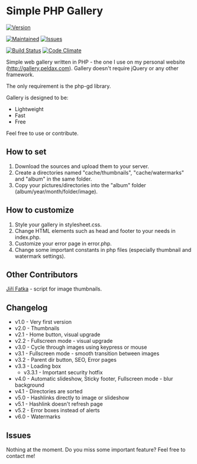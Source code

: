 # Simple PHP Gallery

[![Version](https://img.shields.io/badge/version-6.0-brightgreen.svg)](https://github.com/peldax/SimplePHPGallery/releases/tag/v5.2)

[![Maintained](https://img.shields.io/badge/maintained-yes-brightgreen.svg)](https://github.com/peldax/SimplePHPGallery/releases)
[![Issues](https://img.shields.io/badge/issues-2-green.svg)](https://github.com/peldax/SimplePHPGallery/issues)

[![Build Status](https://travis-ci.org/peldax/SimplePHPGallery.svg?branch=master)](https://travis-ci.org/peldax/SimplePHPGallery)
[![Code Climate](https://codeclimate.com/github/peldax/SimplePHPGallery/badges/gpa.svg)](https://codeclimate.com/github/peldax/SimplePHPGallery)

Simple web gallery written in PHP - the one I use on my personal website (http://gallery.peldax.com).
Gallery doesn't require jQuery or any other framework.

The only requirement is the php-gd library.

Gallery is designed to be:

* Lightweight
* Fast
* Free

Feel free to use or contribute.

## How to set

1. Download the sources and upload them to your server.
2. Create a directories named "cache/thumbnails", "cache/watermarks" and "album" in the same folder.
3. Copy your pictures/directories into the "album" folder (album/year/month/folder/image).

## How to customize

1. Style your gallery in stylesheet.css.
2. Change HTML elements such as head and footer to your needs in index.php.
3. Customize your error page in error.php.
4. Change some important constants in php files (especially thumbnail and watermark settings).

## Other Contributors

[Jiří Fatka](https://github.com/NTSFka) - script for image thumbnails.

## Changelog

* v1.0 - Very first version
* v2.0 - Thumbnails
* v2.1 - Home button, visual upgrade
* v2.2 - Fullscreen mode - visual upgrade
* v3.0 - Cycle through images using keypress or mouse
* v3.1 - Fullscreen mode - smooth transition between images
* v3.2 - Parent dir button, SEO, Error pages
* v3.3 - Loading box
    - v3.3.1 - Important security hotfix
* v4.0 - Automatic slideshow, Sticky footer, Fullscreen mode - blur background
* v4.1 - Directories are sorted
* v5.0 - Hashlinks directly to image or slideshow
* v5.1 - Hashlink doesn't refresh page
* v5.2 - Error boxes instead of alerts
* v6.0 - Watermarks

## Issues

Nothing at the moment.
Do you miss some important feature? Feel free to contact me!
